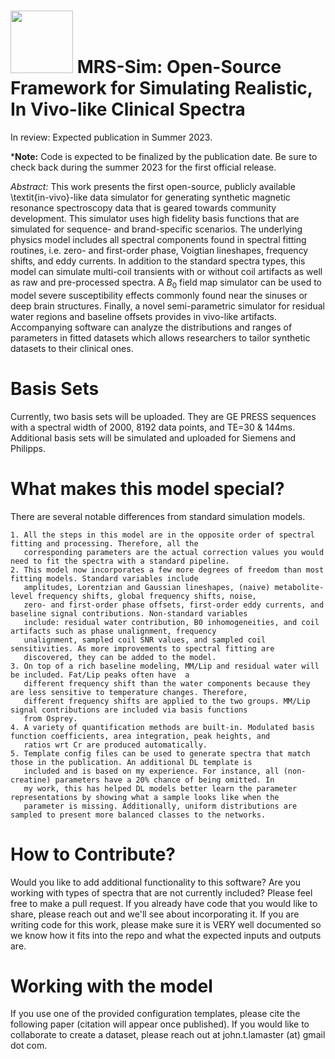 # <img src="https://github.com/JohnLaMaster/MRS-Sim/assets/7785925/c9563f8a-0034-4edd-bf20-551dbe86c1ac" width="100"> MRS-Sim: Open-Source Framework for Simulating Realistic, In Vivo-like Clinical Spectra
In review: Expected publication in Summer 2023.

***Note:** Code is expected to be finalized by the publication date. Be sure to check back during the summer 2023 for the first official release.

_Abstract:_ This work presents the first open-source, publicly available \textit{in-vivo}-like data simulator for generating synthetic magnetic resonance spectroscopy data that is geared towards community development. This simulator uses high fidelity basis functions that are simulated for sequence- and brand-specific scenarios. The underlying physics model includes all spectral components found in spectral fitting routines, i.e. zero- and first-order phase, Voigtian lineshapes, frequency shifts, and eddy currents. In addition to the standard spectra types, this model can simulate multi-coil transients with or without coil artifacts as well as raw and pre-processed spectra. A $B_0$ field map simulator can be used to model severe susceptibility effects commonly found near the sinuses or deep brain structures. Finally, a novel semi-parametric simulator for residual water regions and baseline offsets provides in vivo-like artifacts. Accompanying software can analyze the distributions and ranges of parameters in fitted datasets which allows researchers to tailor synthetic datasets to their clinical ones.

# Basis Sets
Currently, two basis sets will be uploaded. They are GE PRESS sequences with a spectral width of 2000, 8192 data points, and TE=30 & 144ms. Additional basis sets will be simulated and uploaded for Siemens and Philipps.

# What makes this model special?
There are several notable differences from standard simulation models. 

    1. All the steps in this model are in the opposite order of spectral fitting and processing. Therefore, all the  
       corresponding parameters are the actual correction values you would need to fit the spectra with a standard pipeline.
    2. This model now incorporates a few more degrees of freedom than most fitting models. Standard variables include 
       amplitudes, Lorentzian and Gaussian lineshapes, (naive) metabolite-level frequency shifts, global frequency shifts, noise,
       zero- and first-order phase offsets, first-order eddy currents, and baseline signal contributions. Non-standard variables 
       include: residual water contribution, B0 inhomogeneities, and coil artifacts such as phase unalignment, frequency 
       unalignment, sampled coil SNR values, and sampled coil sensitivities. As more improvements to spectral fitting are 
       discovered, they can be added to the model.
    3. On top of a rich baseline modeling, MM/Lip and residual water will be included. Fat/Lip peaks often have  a
       different frequency shift than the water components because they are less sensitive to temperature changes. Therefore, 
       different frequency shifts are applied to the two groups. MM/Lip signal contributions are included via basis functions
       from Osprey.
    4. A variety of quantification methods are built-in. Modulated basis function coefficients, area integration, peak heights, and  
       ratios wrt Cr are produced automatically.      
    5. Template config files can be used to generate spectra that match those in the publication. An additional DL template is
       included and is based on my experience. For instance, all (non-creatine) parameters have a 20% chance of being omitted. In
       my work, this has helped DL models better learn the parameter representations by showing what a sample looks like when the 
       parameter is missing. Additionally, uniform distributions are sampled to present more balanced classes to the networks.

# How to Contribute?
Would you like to add additional functionality to this software? Are you working with types of spectra that are not currently included? Please feel free to make a pull request. If you already have code that you would like to share, please reach out and we'll see about incorporating it. If you are writing code for this work, please make sure it is VERY well documented so we know how it fits into the repo and what the expected inputs and outputs are.

# Working with the model
If you use one of the provided configuration templates, please cite the following paper (citation will appear once published). If you would like to collaborate to create a dataset, please reach out at john.t.lamaster (at) gmail dot com.


